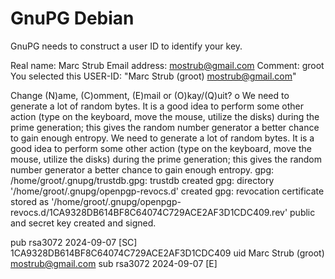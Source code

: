 # GnuPG Debian

GnuPG needs to construct a user ID to identify your key.

Real name: Marc Strub
Email address: mostrub@gmail.com
Comment: groot
You selected this USER-ID:
    "Marc Strub (groot) <mostrub@gmail.com>"

Change (N)ame, (C)omment, (E)mail or (O)kay/(Q)uit? o
We need to generate a lot of random bytes. It is a good idea to perform
some other action (type on the keyboard, move the mouse, utilize the
disks) during the prime generation; this gives the random number
generator a better chance to gain enough entropy.
We need to generate a lot of random bytes. It is a good idea to perform
some other action (type on the keyboard, move the mouse, utilize the
disks) during the prime generation; this gives the random number
generator a better chance to gain enough entropy.
gpg: /home/groot/.gnupg/trustdb.gpg: trustdb created
gpg: directory '/home/groot/.gnupg/openpgp-revocs.d' created
gpg: revocation certificate stored as '/home/groot/.gnupg/openpgp-revocs.d/1CA9328DB614BF8C64074C729ACE2AF3D1CDC409.rev'
public and secret key created and signed.

pub   rsa3072 2024-09-07 [SC]
      1CA9328DB614BF8C64074C729ACE2AF3D1CDC409
uid                      Marc Strub (groot) <mostrub@gmail.com>
sub   rsa3072 2024-09-07 [E]
